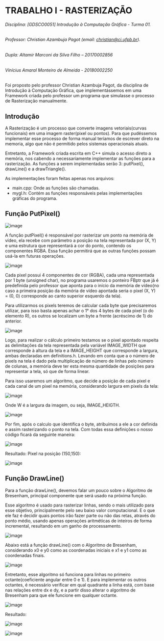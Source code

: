 # TRABALHO I - RASTERIZAÇÃO
###### Disciplina: [GDSCO0051] Introdução à Computação Gráfica - Turma 01. 
###### Professor: Christian Azambuja Pagot (email: christian@ci.ufpb.br).
###### Dupla: Altamir Marconi da Silva Filho – 20170002856
######      Vinícius Amaral Monteiro de Almeida - 20180002250

  Foi proposto pelo professor Christian Azambuja Pagot, da disciplina de Introdução à Computação Gráfica,  que implementássemos em uma Framework criada pelo professor um programa que simulasse o processo de Rasterização manualmente.

## Introdução

   A Rasterização é um processo que converte imagens vetoriais(curvas funcionais) em uma imagem raster(pixel ou pontos). Para que pudéssemos implementar esse processo de forma manual teríamos de escrever direto na memoria, algo que não é permitido pelos sistemas operacionais atuais.
   
   Entretanto, a Framework criada escrita em C++ simula o acesso direto a memória, nos cabendo a necessariamente implementar as funções para a rasterização. As funções a serem implementadas serão 3: putPixel(), drawLine() e a drawTriangle().
   
   As implementações foram feitas apenas nos arquivos:
* main.cpp: Onde as funções são chamadas.
* mygl.h: Contém as funções responsáveis pelas implementações gráficas do programa.

## Função PutPixel()

![image](https://user-images.githubusercontent.com/52431296/61233148-3dcd0700-a706-11e9-91f1-4a65278b760c.png)

  A função putPixel() é responsável por rasterizar um ponto na memória de vídeo, ela recebe com parâmetro a posição na tela representada por (X, Y) e uma estrutura que representará a cor do ponto, contendo os componentes RGBA. Essa função permitirá que as outras funções possam usá-la em futuras operações.
  
![image](https://user-images.githubusercontent.com/52431296/61233315-aae09c80-a706-11e9-9475-ac6470663ee2.png)

  Cada pixel possui 4 componentes de cor (RGBA), cada uma representada por 1 byte (unsigned char), no programa usaremos o ponteiro FBptr que já é predefinida pelo professor que aponta para o início da memória de vídeo(no caso a primeira posição da memória de vídeo apontada seria o pixel (X, Y) = (0, 0) corresponde ao canto superior esquerdo da tela).
  
  Para utilizarmos os pixels teremos de calcular cada byte que precisaremos utilizar, para isso basta apenas achar o 1° dos 4 bytes de cada pixel (o do elemento R), os outros se localizam um byte a frente (acréscimo de 1) do anterior.
  
  ![image](https://user-images.githubusercontent.com/52431296/61233353-c350b700-a706-11e9-968d-e6d920872883.png)
  
  Logo, para realizar o cálculo primeiro testamos se o pixel apontado respeita as delimitações da tela representada pela variável IMAGE_WIDTH que corresponde à altura da tela e a IMAGE_HEIGHT que corresponde a largura, ambas declaradas em definitions.h. Levando em conta que a o número de pixels na tela é dado pela multiplicação de número de linhas pelo número de colunas, a memória deve ter esta mesma quantidade de posições para representar a tela, só que de forma linear.
  
  Para isso usaremos um algoritmo, que decide a posição de cada pixel e cada canal de um pixel na memória, considerando largura em pixels da tela:
  
  ![image](https://user-images.githubusercontent.com/52431296/61233394-dbc0d180-a706-11e9-9341-679e76f20415.png)

  Onde W é a largura da imagem, ou seja, IMAGE_HEIGTH.
  
  ![image](https://user-images.githubusercontent.com/52431296/61233431-eaa78400-a706-11e9-89f9-f01658ce0178.png)
  
  Por fim, após o calculo que identifica o byte, atribuímos a ele a cor definida e assim rasterizando o ponto na tela. Com todas essa definições o nosso código ficará da seguinte maneira:
  
  ![image](https://user-images.githubusercontent.com/52431296/61233453-fa26cd00-a706-11e9-81a6-14be464e7318.png)
  
  Resultado: Pixel na posição (150,150):
  
  ![image](https://user-images.githubusercontent.com/52431296/61233480-0ca10680-a707-11e9-8b48-58d494184806.png)
  
## Função DrawLine()

  Para a função drawLine(), devemos falar um pouco sobre o Algoritmo de Bresenham, principal componente que será usado na próxima função. 
  
  Esse algoritmo é usado para rasterizar linhas, sendo o mais utilizado para esse objetivo,  principalmente pelo seu baixo valor computacional. E o que ele faz é decidir quais pontos irão fazer parte ou não das retas, através do ponto médio, usando apenas operações aritméticas de inteiros de forma incremental, resultando em um ganho de processamento.
  
  ![image](https://user-images.githubusercontent.com/52431296/61233649-65709f00-a707-11e9-87ea-fc1f3590239d.png)
  
  Abaixo está a função drawLine() com  o Algoritmo de Bresenham, considerando x0 e y0 como as coordenadas iniciais e x1 e y1 como as coordenadas finais.
  
  ![image](https://user-images.githubusercontent.com/52431296/61233676-74575180-a707-11e9-8e5c-33c2f3d32e0b.png)

  Entretanto, esse algoritmo só funciona para linhas no primeiro octante(coeficiente angular entre 0 e 1). E para implementar os outros octantes, é necessário verificar em qual quadrante a linha está, com base nas relações entre dx e dy, e a partir disso alterar o algoritmo de Bresenham para que ele funcione em qualquer octante.
  
  ![image](https://user-images.githubusercontent.com/52431296/61233693-83d69a80-a707-11e9-80c8-3eb2dcd2b07c.png)
  
  Resultado:
  
  ![image](https://user-images.githubusercontent.com/52431296/61233726-99e45b00-a707-11e9-924d-e02d89af62fc.png)

  ![image](https://user-images.githubusercontent.com/52431296/61233748-a963a400-a707-11e9-9b02-af88dca316bd.png)


  
  




  
  
